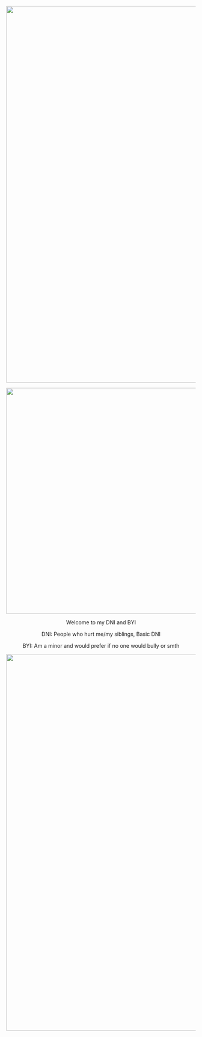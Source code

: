<p align="center"> <img width="1000" src="https://64.media.tumblr.com/ce9ed24e6321a2e6b1a76f515b2e2ce8/62b1ff3c81ee6a21-c7/s1280x1920/038f19df0e11c8dfc826f199f7f5d14580e1f49f.pnj">
<p align="center"> <img width="600" src="https://64.media.tumblr.com/4b53cfde6853508b88fc5afe3f62d19f/884509e5373f3fc6-b0/s640x960/bd325d0a36ab226d9d8982173b965af6c5b4a8e7.pnj">
<p align="center"> Welcome to my DNI and BYI
<p align="center"> DNI: People who hurt me/my siblings, Basic DNI
<p align="center"> BYI: Am a minor and would prefer if no one would bully or smth
<p align="center"> <img width="1000" src="https://64.media.tumblr.com/c537725480c79aa443fe84cd77e50556/62b1ff3c81ee6a21-3c/s1280x1920/8e3c7dfac3c9d2641fa4a36749ac94e5b82a1773.pnj">
